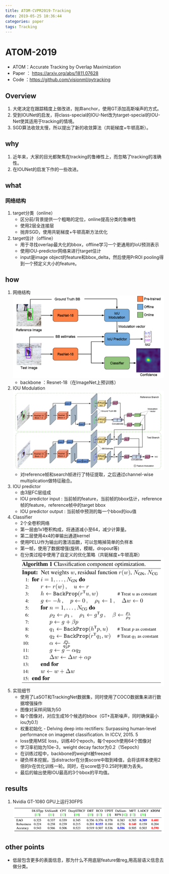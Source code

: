 ```yaml
---
title: ATOM-CVPR2019-Tracking
date: 2019-05-25 10:36:44
categories: paper
tags: Tracking
---
```

# ATOM-2019
* ATOM：Accurate Tracking by Overlap Maximization
* Paper ： https://arxiv.org/abs/1811.07628
* Code ：https://github.com/visionml/pytracking

## Overview
1. 大佬决定在跟踪精度上做改进，抛弃anchor，使用GT添加高斯噪声的方式。
2. 受到IOUNet的启发，将class-special的IOU-Net改为target-special的IOU-Net使其适用于tracking的情境。
3. SGD算法收敛太慢，所以提出了新的收敛算法（共轭梯度+牛顿高斯）。

<!--more-->

## why
1. 近年来，大家的目光都聚焦在tracking的鲁棒性上，而忽略了tracking的准确性。
2. 在IOUNet的启发下作的一些改进。


## what
### 网络结构
1. target分类（online）
   * 区分前/背景提供一个粗略的定位，online提高分类的鲁棒性
   * 使用2层全连接层
   * 抛弃SGD，使用共轭梯度+牛顿高斯方法优化
2. target估计（offline）
   * 用于寻找overlap最大化的bbox，offline学习一个更通用的IoU预测表示
   * 使用IOU-predictor网络来进行target估计
   * input是image object的feature和bbox_delta，然后使用PrROI pooling得到一个预定义大小的feature。

## how
1. 网络结构   
![network](ATOM-CVPR2019-Tracking/Network.PNG "network")
   * backbone ：Resnet-18（在ImageNet上预训练）
2. IOU Modulation
![iou-modulation](ATOM-CVPR2019-Tracking/iou-modulation.PNG "iou-modulation")
   * 对reference帧和search帧进行了特征提取，之后通过channel-wise multiplication做特征融合。
3. IOU predictor
   * 由3层FC层组成
   * IOU predictor input : 当前帧的feature，当前帧的bbox估计，reference帧的feature，reference帧中的target bbox
   * IOU predictor output : 当前帧中预测的每一个bbox的iou值
4. Classifier
   * 2个全卷积网络
   * 第一层由1x1卷积构成，将通道减小至64，减少计算量。
   * 第二层使用4x4的单输出通道kernel
   * 使用PELU作为输出的激活函数，可以忽略掉简单的负样本
   * 第一帧，使用了数据增强(旋转，模糊，dropout等)
   * 在分类过程中使用了自定义的优化策略（共轭梯度+牛顿高斯）
![algorithm1](ATOM-CVPR2019-Tracking/algothm1.PNG "algorithm1")
5. 实现细节
   * 使用了LaSOT和TrackingNet数据集，同时使用了COCO数据集来进行数据增强操作
   * 图像对采样间隔为50
   * 每个图像对，对应生成16个候选的bbox（GT+高斯噪声，同时确保最小iou为0.1）
   * 权重初始化 -  Delving deep into rectiﬁers: Surpassing human-level performance on imagenet classiﬁcation. In ICCV, 2015. 5
   * loss使用MSE loss，训练40个epoch，每个epoch使用64个图像对
   * 学习率初始为10e-3，weight decay factor为0.2（15epoch）
   * 在训练过程中，backbone的weight被freezed
   * 硬负样本挖掘，当distractor在分类score中取到峰值，会将该样本使用2倍的lr在优化训练一轮。同时，在score低于0.25时判断为丢失。
   * 最后的输出使用IOU最高的3个bbox的平均值。

## results
1. Nvidia GT-1080 GPU上运行30FPS
![result](ATOM-CVPR2019-Tracking/result.PNG "result")

## other points
* 低层包含更多的表面信息，那为什么不用底层feature做reg,用高层语义信息去做分类。